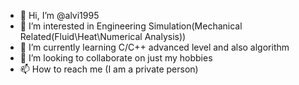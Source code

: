 - 👋 Hi, I’m @alvi1995
- 👀 I’m interested in Engineering Simulation(Mechanical Related(Fluid\Heat\Numerical Analysis))
- 🌱 I’m currently learning C/C++ advanced level and also algorithm
- 💞️ I’m looking to collaborate on just my hobbies
- 📫 How to reach me (I am a private person)

<!---
alvi1995/alvi1995 is a ✨ special ✨ repository because its `README.md` (this file) appears on your GitHub profile.
You can click the Preview link to take a look at your changes.
--->

